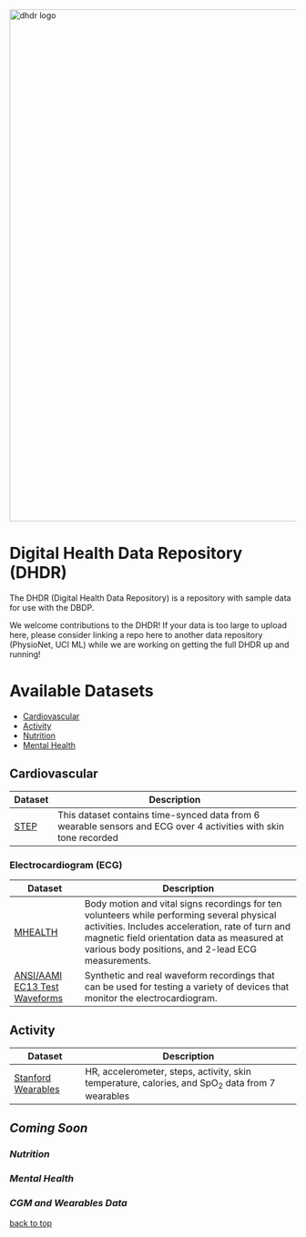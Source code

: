 <img src="https://user-images.githubusercontent.com/43549914/106479048-e0c7ac00-6477-11eb-900b-45843e4f9554.jpg" alt="dhdr logo" width="900" id="top"/>

# Digital Health Data Repository (DHDR)

The DHDR (Digital Health Data Repository) is a repository with sample data for use with the DBDP. 

We welcome contributions to the DHDR! If your data is too large to upload here, please consider linking a repo here to another data repository (PhysioNet, UCI ML) while we are working on getting the full DHDR up and running! 

# Available Datasets
* [Cardiovascular](#cardiovascular)
* [Activity](#activity)
* [Nutrition](#coming-soon)
* [Mental Health](#coming-soon)

## Cardiovascular
| Dataset | Description |
| ------ | ------ |
| [STEP](https://github.com/DigitalBiomarkerDiscoveryPipeline/Digital_Health_Data_Repository/tree/main/Dataset_STEP) | This dataset contains time-synced data from 6 wearable sensors and ECG over 4 activities with skin tone recorded  |

### Electrocardiogram (ECG)
| Dataset | Description |
| ------ | ------ | 
|[MHEALTH](https://github.com/DigitalBiomarkerDiscoveryPipeline/Digital_Health_Data_Repository/tree/main/Dataset_MHEALTH)| Body motion and vital signs recordings for ten volunteers while performing several physical activities. Includes acceleration, rate of turn and magnetic field orientation data as measured at various body positions, and 2-lead ECG measurements. 
| [ANSI/AAMI EC13 Test Waveforms](https://github.com/DigitalBiomarkerDiscoveryPipeline/Digital_Health_Data_Repository/tree/main/Dataset_ANSI_AAMI_EC13_Test_Waveforms) | Synthetic and real waveform recordings that can be used for testing a variety of devices that monitor the electrocardiogram. |

## Activity
| Dataset | Description |
| ------ | ------ |
| [Stanford Wearables](https://github.com/DigitalBiomarkerDiscoveryPipeline/Digital_Health_Data_Repository/tree/main/Dataset_StanfordWearables)|HR, accelerometer, steps, activity, skin temperature, calories, and SpO<sub>2</sub> data from 7 wearables|

## *Coming Soon*

### *Nutrition*
### *Mental Health*
### *CGM and Wearables Data*

[back to top](#top)
